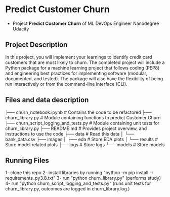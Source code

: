 # Predict Customer Churn

- Project **Predict Customer Churn** of ML DevOps Engineer Nanodegree Udacity

## Project Description
In this project, you will implement your learnings to identify credit card customers that are most likely to churn. The completed project will include a Python package for a machine learning project that follows coding (PEP8) and engineering best practices for implementing software (modular, documented, and tested). The package will also have the flexibility of being run interactively or from the command-line interface (CLI).

## Files and data description

├── churn_notebook.ipynb                # Contains the code to be refactored<r>
├── churn_library.py                    # Module containing functions to predict Customer Churn
├── churn_script_logging_and_tests.py   # Module containing unit tests for churn_library.py
├── README.md                           # Provides project overview, and instructions to use the code
├── data                                # Read this data
│   └── bank_data.csv
├── images
│   ├── eda                 # Store EDA plots
│   └── results             # Store model related plots
├── logs				 # Store logs
└── models               # Store models

## Running Files
1- clone this repo
2- install libraries by running "python -m pip install -r requirements_py3.8.txt"
3- run "python churn_library.py" (performs study)
4- run "python churn_script_logging_and_tests.py" (runs unit tests for churn_library.py, outcomes are logged in churn_library.log.)





